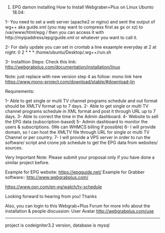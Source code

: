 1. EPG damon installing
How to Install Webgraber+Plus on Linux Ubunto 18.04: 

1- You need to set a web server (apache2 or nginx) and sent the output of wg++ aka guide.xml 
 (you may want to compress first as gx or xz) to /var/www/html/epg /
then you can access it with http://myipaddress/epg/guide.xml or whatever you want to call it.

2- For daily update you can set in crontab a line exaample everyday at 2 at night:
0 2 * * * /home/ubuntu/Desktop/.wg++/run.sh

3- Installtion Steps: 
Check this link: http://webgrabplus.com/documentation/installation/linux

Note: 
just replace with new version step 4 as follow:
mono link here https://www.mono-project.com/download/stable/#download-lin


Requirements:

1- Able to get single or multi TV channel programs schedule and out format should be XMLTV format up to 7 days.
2- Able to get single or multi TV channel programs schedule in XML format and post it through URL up to 7 days.
3- Able to correct the time in the Admin dashboard.
4- Website to sell the EPG data (subscription-based)
5- Admin dashboard to monitor the users & subscriptions. (We can WHMCS billing if possible)
6- I will provide domain, so I can host the XMLTV file through URL for single or multi TV Channel or per country.
7- I will provide a VPS server in order to run the software/ script and crone job schedule to get the EPG data from websites/ sources.

Very Important Note:
Please submit your proposal only if you have done a similar project before.

Example for EPG website: https://epgguide.net/
Example for Grabber software:: http://www.webgrabplus.com/

https://www.osn.com/en-eg/watch/tv-schedule

Looking forward to hearing from you!
Thanks


Also, you can login to this Webgrab+Plus Forum for more info about the installation & people discussion:
User Avatar
http://webgrabplus.com/use

-----------------------------------------------------------------------------------------------
project is codeigniter3.2 version, database is mysql

